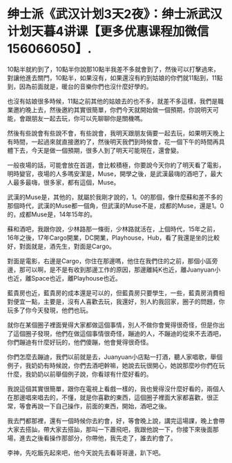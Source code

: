 # 绅士派《武汉计划3天2夜》：绅士派武汉计划天暮4讲课【更多优惠课程加微信156066050】.

10點半就約到了，10點半你說那10點半我差不多就會到了，然後可以打擊過來，對讓他進去關門，10點半，如果沒有，如果還沒有約到姑娘的你們就11點到，11點到，因為前面就是，暖台的音樂你們也沒什麼好學的。

也沒有姑娘很多時候，11點之前其他的姑娘去的也不多，就差不多這樣，我們是職業邀約晚上去，然後邀約其實很簡單，你們今天就開始做一個預期，你說明天可能，會跟朋友一起去玩，你可以先聊聊你是關機嗎。

然後有些說會有些說不會，有些說會，我明天跟朋友倆要一起去玩，如果明天晚上有時間，一起過來就直接邀約了，然後明天我們到時候會，花一個下午的時間再具體下去，今天是做一個預期，很多人到了明天可能現在，還會變。

一般夜場的話，可能會放在首選，會比較積極，你要說今天你約了明天看了電影，明時變官，夜場的人多嗎安潔是，Muse，開學之後，是武漢最嗨的酒吧了，最大人最多最嗨，很多家，都有這個，Muse。

武漢的Muse是，其他的，就屬於我剛才說的，1。0的那個，像什麼蘇和差不多的那個時代，武漢的Muse都一個角，但武漢的Muse不是，成都的Muse，還是1。0的，成都Muse是，14年15年的。

蘇和酒吧，我跟你說，少林路那一條街，少林路就活在，上個時代，15年之前，16年之後，17年Cargo開業，DC開業，Playhouse，Hub，看了我還是坐的比較好，對面就是，酒先生，對面是Cargo。

對面是電影，右邊是Cargo，你住在那邊嗎，他住在我們住的之前，那個小區旁邊，那可以啊，是不是有收到那邊工作的原因，那邊離純K也近，離Juanyuan小也近，離Space也近，離Playhouse也近。

藍貴房也近，藍貴房的成本還是可以的，但藍貴房只要學生，一些，藍貴房消費相對便宜一點，主要是，沒有人喜歡去玩，我還好，別人約我回家，圈子的問題，你玩多了你今天發現，他們也玩。

就你在某個圈子裡面覺得大家都做這個事情，別人不做你會覺得很奇怪，但是你出了這個圈子發現，他們在做這個事情很奇怪，蹦迪的人，不蹦迪的從來不去酒吧，你們蹦迪有什麼好玩的，他們傻蹦，他會覺得很奇怪。

你們怎麼去蹦迪，我們以前就是去，Juanyuan小店點一打酒，聽人家唱歌，舉個例子，我奶奶有時候說，你們去酒吧幹嘛，她說去玩很開心，她說那麼吵你們在玩什麼，我奶奶以前舉個例子說，你看球有什麼好看的。

我說這個其實很簡單，跟你在電視上看戲一樣的，我也覺得沒什麼好看的，兩個人在那邊唱來唱去的，不懂，就是你喜歡的東西，這個圈子裡面大家都喜歡，很正常，等會再說一下自己操作，前面的東西，開始，酒吧之後。

我去門都那裡，還有一個時候你去約會，好，等會晚上說，講完這場課，晚上會帶大家去搭訕，帶大家去搭訕，那叫一下蕭飛吧，我跟他說一下，你接下來後面那場，進去之後看操作那部分，你帶他，我先走了，誰去約會了。

李神，先吃飯先起來吧，他今天說先去看哥哥邊，趴下吧。